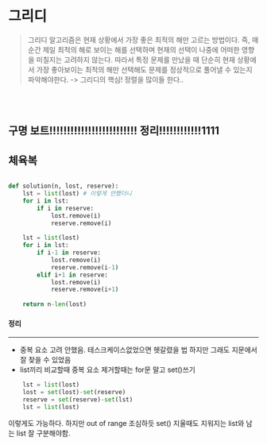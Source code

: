 
# 그리디
> 그리디 알고리즘은 현재 상황에서 가장 좋은 최적의 해만 고르는 방법이다.
즉, 매 순간 제일 최적의 해로 보이는 해를 선택하며 현재의 선택이 나중에 어떠한 영향을 미칠지는 고려하지 않는다. 
따라서 특정 문제를 만났을 때 단순히 현재 상황에서 가장 좋아보이는 최적의 해만 선택해도 문제를 정상적으로 풀어낼 수 있는지 파악해야한다. -> 그리디의 핵심!
정렬을 많이들 한다..
<br>
<br>

## 구명 보트!!!!!!!!!!!!!!!!!!!!!!!!! 정리!!!!!!!!!!!!1111

## 체육복

```python

def solution(n, lost, reserve):
    lst = list(lost) # 이렇게 안했더니 
    for i in lst:
        if i in reserve:
            lost.remove(i)
            reserve.remove(i) 
                              
    lst = list(lost)
    for i in lst:        
        if i-1 in reserve:
            lost.remove(i)
            reserve.remove(i-1)
        elif i+1 in reserve:
            lost.remove(i)
            reserve.remove(i+1)
        
    return n-len(lost)
```
    
    
#### 정리 
-------------
* 중복 요소 고려 안했음. 테스크케이스없었으면 헷갈렸을 법 하지만 그래도 지문에서 잘 찾을 수 있었음
* list끼리 비교할때 중복 요소 제거할때는 for문 말고 set()쓰기
```python
    lst = list(lost)
    lost = set(lost)-set(reserve)   
    reserve = set(reserve)-set(lst)
    lst = list(lost)
```
이렇게도 가능하다. 하지만 out of range 조심하듯 set() 지울때도 지워지는 list와 남는 list 잘 구분해야함.


